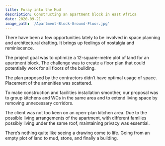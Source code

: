 ```yaml
---
title: Foray into the Mud
description: Constructing an apartment block in east Africa
date: 2020-09-21
image_path: '/Apartment-Block-Ground-Floor.jpg'
---
```


There have been a few opportunities lately to be involved in space planning and architectural drafting. It brings up feelings of nostalgia and reminiscence.

The project goal was to optimize a 12-square-metre plot of land for an apartment block. The challenge was to create a floor plan that could potentially work for all floors of the building.

The plan proposed by the contractors didn’t have optimal usage of space. Placement of the amenities was scattered.



To make construction and facilities installation smoother, our proposal was to group kitchens and WCs in the same area and to extend living space by removing unnecessary corridors.


The client was not too keen on an open-plan kitchen area. Due to the possible living arrangements of the apartment, with different families possibly living under the same roof, maintaining privacy was essential.



There’s nothing quite like seeing a drawing come to life. Going from an empty plot of land to mud, stone, and finally a building.

